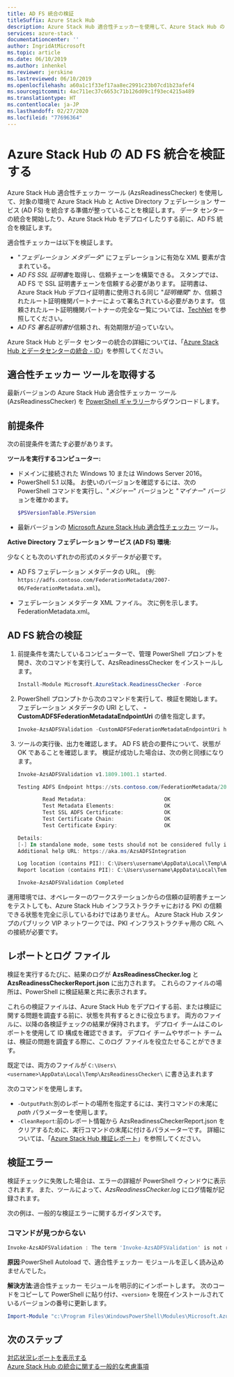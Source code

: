 ```yaml
---
title: AD FS 統合の検証
titleSuffix: Azure Stack Hub
description: Azure Stack Hub 適合性チェッカーを使用して、Azure Stack Hub の AD FS 統合を検証する方法について説明します。
services: azure-stack
documentationcenter: ''
author: IngridAtMicrosoft
ms.topic: article
ms.date: 06/10/2019
ms.author: inhenkel
ms.reviewer: jerskine
ms.lastreviewed: 06/10/2019
ms.openlocfilehash: a60a1c1f33ef17aa8ec2991c23b07cd1b23afef4
ms.sourcegitcommit: 4ac711ec37c6653c71b126d09c1f93ec4215a489
ms.translationtype: HT
ms.contentlocale: ja-JP
ms.lasthandoff: 02/27/2020
ms.locfileid: "77696364"
---
```

# <a name="validate-ad-fs-integration-for-azure-stack-hub"></a>Azure Stack Hub の AD FS 統合を検証する

Azure Stack Hub 適合性チェッカー ツール (AzsReadinessChecker) を使用して、対象の環境で Azure Stack Hub と Active Directory フェデレーション サービス (AD FS) を統合する準備が整っていることを検証します。 データ センターの統合を開始したり、Azure Stack Hub をデプロイしたりする前に、AD FS 統合を検証します。

適合性チェッカーは以下を検証します。

* "*フェデレーション メタデータ*" にフェデレーションに有効な XML 要素が含まれている。
* *AD FS SSL 証明書*を取得し、信頼チェーンを構築できる。 スタンプでは、AD FS で SSL 証明書チェーンを信頼する必要があります。 証明書は、Azure Stack Hub デプロイ証明書に使用される同じ "*証明機関*" か、信頼されたルート証明機関パートナーによって署名されている必要があります。 信頼されたルート証明機関パートナーの完全な一覧については、[TechNet](https://gallery.technet.microsoft.com/Trusted-Root-Certificate-123665ca) を参照してください。
* *AD FS 署名証明書*が信頼され、有効期限が迫っていない。

Azure Stack Hub とデータ センターの統合の詳細については、「[Azure Stack Hub とデータセンターの統合 - ID](azure-stack-integrate-identity.md)」を参照してください。

## <a name="get-the-readiness-checker-tool"></a>適合性チェッカー ツールを取得する

最新バージョンの Azure Stack Hub 適合性チェッカー ツール (AzsReadinessChecker) を [PowerShell ギャラリー](https://aka.ms/AzsReadinessChecker)からダウンロードします。  

## <a name="prerequisites"></a>前提条件

次の前提条件を満たす必要があります。

**ツールを実行するコンピューター:**

* ドメインに接続された Windows 10 または Windows Server 2016。
* PowerShell 5.1 以降。 お使いのバージョンを確認するには、次の PowerShell コマンドを実行し、"*メジャー*" バージョンと "*マイナー*" バージョンを確かめます。  
    ```powershell
    $PSVersionTable.PSVersion
    ```
* 最新バージョンの [Microsoft Azure Stack Hub 適合性チェッカー](https://aka.ms/AzsReadinessChecker) ツール。

**Active Directory フェデレーション サービス (AD FS) 環境:**

少なくとも次のいずれかの形式のメタデータが必要です。

- AD FS フェデレーション メタデータの URL。 (例: `https://adfs.contoso.com/FederationMetadata/2007-06/FederationMetadata.xml`)。
* フェデレーション メタデータ XML ファイル。 次に例を示します。FederationMetadata.xml。

## <a name="validate-ad-fs-integration"></a>AD FS 統合の検証

1. 前提条件を満たしているコンピューターで、管理 PowerShell プロンプトを開き、次のコマンドを実行して、AzsReadinessChecker をインストールします。

    ```powershell
    Install-Module Microsoft.AzureStack.ReadinessChecker -Force
    ```

1. PowerShell プロンプトから次のコマンドを実行して、検証を開始します。 フェデレーション メタデータの URI として、 **-CustomADFSFederationMetadataEndpointUri** の値を指定します。

     ```powershell
     Invoke-AzsADFSValidation -CustomADFSFederationMetadataEndpointUri https://adfs.contoso.com/FederationMetadata/2007-06/FederationMetadata.xml
     ```

1. ツールの実行後、出力を確認します。 AD FS 統合の要件について、状態が OK であることを確認します。 検証が成功した場合は、次の例と同様になります。

    ```powershell
    Invoke-AzsADFSValidation v1.1809.1001.1 started.

    Testing ADFS Endpoint https://sts.contoso.com/FederationMetadata/2007-06/FederationMetadata.xml

            Read Metadata:                         OK
            Test Metadata Elements:                OK
            Test SSL ADFS Certificate:             OK
            Test Certificate Chain:                OK
            Test Certificate Expiry:               OK

    Details:
    [-] In standalone mode, some tests should not be considered fully indicative of connectivity or readiness the Azure Stack Hub Stamp requires prior to Datacenter Integration.
    Additional help URL: https://aka.ms/AzsADFSIntegration

    Log location (contains PII): C:\Users\username\AppData\Local\Temp\AzsReadinessChecker\AzsReadinessChecker.log
    Report location (contains PII): C:\Users\username\AppData\Local\Temp\AzsReadinessChecker\AzsReadinessCheckerReport.json

    Invoke-AzsADFSValidation Completed
    ```

運用環境では、オペレーターのワークステーションからの信頼の証明書チェーンをテストしても、Azure Stack Hub インフラストラクチャにおける PKI の信頼できる状態を完全に示しているわけではありません。 Azure Stack Hub スタンプのパブリック VIP ネットワークでは、PKI インフラストラクチャ用の CRL への接続が必要です。

## <a name="report-and-log-file"></a>レポートとログ ファイル

検証を実行するたびに、結果のログが **AzsReadinessChecker.log** と **AzsReadinessCheckerReport.json** に出力されます。 これらのファイルの場所は、PowerShell に検証結果と共に表示されます。

これらの検証ファイルは、Azure Stack Hub をデプロイする前、または検証に関する問題を調査する前に、状態を共有するときに役立ちます。 両方のファイルに、以降の各検証チェックの結果が保持されます。 デプロイ チームはこのレポートを使用して ID 構成を確認できます。 デプロイ チームやサポート チームは、検証の問題を調査する際に、このログ ファイルを役立たせることができます。

既定では、両方のファイルが `C:\Users\<username>\AppData\Local\Temp\AzsReadinessChecker\` に書き込まれます

次のコマンドを使用します。

* `-OutputPath`:別のレポートの場所を指定するには、実行コマンドの末尾に *path* パラメーターを使用します。
* `-CleanReport`:前のレポート情報から AzsReadinessCheckerReport.json をクリアするために、実行コマンドの末尾に付けるパラメーターです。 詳細については、「[Azure Stack Hub 検証レポート](azure-stack-validation-report.md)」を参照してください。

## <a name="validation-failures"></a>検証エラー

検証チェックに失敗した場合は、エラーの詳細が PowerShell ウィンドウに表示されます。 また、ツールによって、*AzsReadinessChecker.log* にログ情報が記録されます。

次の例は、一般的な検証エラーに関するガイダンスです。

### <a name="command-not-found"></a>コマンドが見つからない

```powershell
Invoke-AzsADFSValidation : The term 'Invoke-AzsADFSValidation' is not recognized as the name of a cmdlet, function, script file, or operable program. Check the spelling of the name, or if a path was included, verify that the path is correct and try again.
```

**原因**:PowerShell Autoload で、適合性チェッカー モジュールを正しく読み込めませんでした。

**解決方法**:適合性チェッカー モジュールを明示的にインポートします。 次のコードをコピーして PowerShell に貼り付け、`<version>` を現在インストールされているバージョンの番号に更新します。

```powershell
Import-Module "c:\Program Files\WindowsPowerShell\Modules\Microsoft.AzureStack.ReadinessChecker\<version>\Microsoft.AzureStack.ReadinessChecker.psd1" -Force
```

## <a name="next-steps"></a>次のステップ

[対応状況レポートを表示する](azure-stack-validation-report.md)  
[Azure Stack Hub の統合に関する一般的な考慮事項](azure-stack-datacenter-integration.md)  
